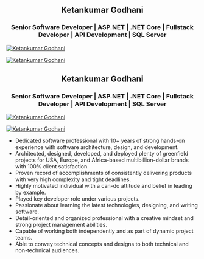 <h2 align="center">Ketankumar Godhani</h2>
<h3 align="center">Senior Software Developer | ASP.NET | .NET Core | Fullstack Developer | API Development | SQL Server</h3>

<p align="left"><a href="https://github.com/godhaniketan"><img src="https://komarev.com/ghpvc/?username=godhaniketan&label=Profile%20views&color=0e75b6&style=flat" alt="Ketankumar Godhani" /></a></p>

<p align="left"> <a href="https://github.com/godhaniketan"><img src="https://github-profile-trophy.vercel.app/?username=godhaniketan" alt="Ketankumar Godhani" /></a> </p>

<h2 align="center">Ketankumar Godhani</h2>
<h3 align="center">Senior Software Developer | ASP.NET | .NET Core | Fullstack Developer | API Development | SQL Server</h3>

<p align="left"><a href="https://github.com/godhaniketan"><img src="https://komarev.com/ghpvc/?username=godhaniketan&label=Profile%20views&color=0e75b6&style=flat" alt="Ketankumar Godhani" /></a></p>

<p align="left"> <a href="https://github.com/godhaniketan"><img src="https://github-profile-trophy.vercel.app/?username=godhaniketan" alt="Ketankumar Godhani" /></a> </p>

<p>
  <ul>
    <li>Dedicated software professional with 10+ years of strong hands-on experience with software architecture, design, and development.</li>
<li>Architected, designed, developed, and deployed plenty of greenfield projects for USA, Europe, and Africa-based multibillion-dollar brands with 100% client satisfaction.</li>
<li>Proven record of accomplishments of consistently delivering products with very high complexity and tight deadlines.</li>
<li>Highly motivated individual with a can-do attitude and belief in leading by example.</li>
<li>Played key developer role under various projects.</li>
<li>Passionate about learning the latest technologies, designing, and writing software.</li>
<li>Detail-oriented and organized professional with a creative mindset and strong project management abilities.</li>
<li>Capable of working both independently and as part of dynamic project teams.</li>
<li>Able to convey technical concepts and designs to both technical and non-technical audiences.</li>
    </ul>
</p>
